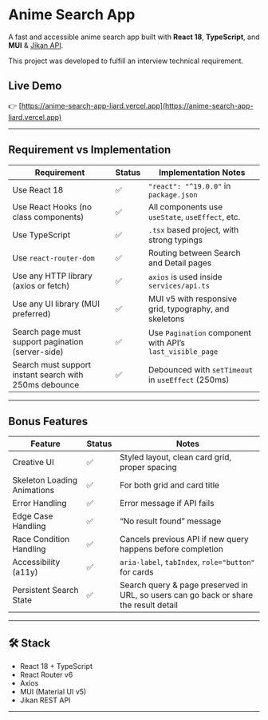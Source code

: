 # Anime Search App

A fast and accessible anime search app built with **React 18**, **TypeScript**, and **MUI**  & [Jikan API](https://jikan.moe). 

This project was developed to fulfill an interview technical requirement.

## Live Demo

👉 [https://anime-search-app-liard.vercel.app](https://anime-search-app-liard.vercel.app)

---

## Requirement vs Implementation

| Requirement| Status | Implementation Notes|
|-------------------------------------------------------------|--------|------------------------------------------------------------------------|
| Use React 18                                                | ✅     | `"react": "^19.0.0"` in `package.json`                                  |
| Use React Hooks (no class components)                       | ✅     | All components use `useState`, `useEffect`, etc.                      |
| Use TypeScript                                              | ✅     | `.tsx` based project, with strong typings                             |
| Use `react-router-dom`                                      | ✅     | Routing between Search and Detail pages                              |
| Use any HTTP library (axios or fetch)                       | ✅     | `axios` is used inside `services/api.ts`                              |
| Use any UI library (MUI preferred)                          | ✅     | MUI v5 with responsive grid, typography, and skeletons                |
| Search page must support pagination (server-side)           | ✅     | Use `Pagination` component with API’s `last_visible_page`            |
| Search must support instant search with 250ms debounce      | ✅     | Debounced with `setTimeout` in `useEffect` (250ms)                    |

---

## Bonus Features

| Feature| Status | Notes                                                                 |
|-------------------------------------|--------|-----------------------------------------------------------------------|
| Creative UI                         | ✅     | Styled layout, clean card grid, proper spacing                        |
| Skeleton Loading Animations         | ✅     | For both grid and card title                                          |
| Error Handling                      | ✅     | Error message if API fails                                            |
| Edge Case Handling                  | ✅     | “No result found” message|
| Race Condition Handling             | ✅     | Cancels previous API if new query happens before completion           |
| Accessibility (a11y)                | ✅     | `aria-label`, `tabIndex`, `role="button"` for cards                   |
| Persistent Search State                 | ✅     | Search query & page preserved in URL, so users can go back or share the result detail                          |

---

## 🛠 Stack

- React 18 + TypeScript
- React Router v6
- Axios
- MUI (Material UI v5)
- Jikan REST API

---

